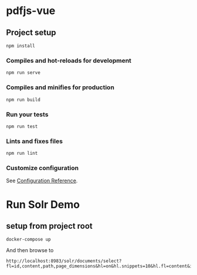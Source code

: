 # pdfjs-vue

## Project setup
```
npm install
```

### Compiles and hot-reloads for development
```
npm run serve
```

### Compiles and minifies for production
```
npm run build
```

### Run your tests
```
npm run test
```

### Lints and fixes files
```
npm run lint
```

### Customize configuration
See [Configuration Reference](https://cli.vuejs.org/config/).

# Run Solr Demo

## setup from project root

```
docker-compose up
```

And then browse to

```
http://localhost:8983/solr/documents/select?fl=id,content,path,page_dimensions&hl=on&hl.snippets=10&hl.fl=content&indent=on&q=taxes&wt=json&pl=on&echoParams=all
```
